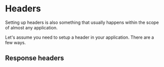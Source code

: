 # Headers

Setting up headers is also something that usually happens within the scope of almost any application.

Let's assume you need to setup a header in your application. There are a few ways.

## Response headers